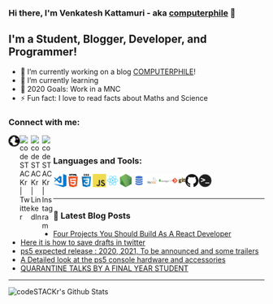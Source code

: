 ### Hi there, I'm Venkatesh Kattamuri - aka [computerphile][website] 👋

## I'm a Student, Blogger, Developer, and Programmer!
- 🔭 I’m currently working on a blog [COMPUTERPHILE][website]!
- 🌱 I’m currently learning
- 🥅 2020 Goals: Work in a MNC
- ⚡ Fun fact: I love to read facts about Maths and Science

### Connect with me:

[<img align="left" alt="codeSTACKr.com" width="22px" src="https://raw.githubusercontent.com/iconic/open-iconic/master/svg/globe.svg" />][website]
[<img align="left" alt="codeSTACKr | Twitter" width="22px" src="https://cdn.jsdelivr.net/npm/simple-icons@v3/icons/twitter.svg" />][twitter]
[<img align="left" alt="codeSTACKr | LinkedIn" width="22px" src="https://cdn.jsdelivr.net/npm/simple-icons@v3/icons/linkedin.svg" />][linkedin]
[<img align="left" alt="codeSTACKr | Instagram" width="22px" src="https://cdn.jsdelivr.net/npm/simple-icons@v3/icons/instagram.svg" />][instagram]

<br />

### Languages and Tools:

<img align="left" alt="Visual Studio Code" width="26px" src="https://raw.githubusercontent.com/github/explore/80688e429a7d4ef2fca1e82350fe8e3517d3494d/topics/visual-studio-code/visual-studio-code.png" />
<img align="left" alt="HTML5" width="26px" src="https://raw.githubusercontent.com/github/explore/80688e429a7d4ef2fca1e82350fe8e3517d3494d/topics/html/html.png" />
<img align="left" alt="CSS3" width="26px" src="https://raw.githubusercontent.com/github/explore/80688e429a7d4ef2fca1e82350fe8e3517d3494d/topics/css/css.png" />
<img align="left" alt="JavaScript" width="26px" src="https://raw.githubusercontent.com/github/explore/80688e429a7d4ef2fca1e82350fe8e3517d3494d/topics/javascript/javascript.png" />
<img align="left" alt="React" width="26px" src="https://raw.githubusercontent.com/github/explore/80688e429a7d4ef2fca1e82350fe8e3517d3494d/topics/react/react.png" />
<img align="left" alt="Node.js" width="26px" src="https://raw.githubusercontent.com/github/explore/80688e429a7d4ef2fca1e82350fe8e3517d3494d/topics/nodejs/nodejs.png"/>
<img align="left" alt="SQL" width="26px" src="https://raw.githubusercontent.com/github/explore/80688e429a7d4ef2fca1e82350fe8e3517d3494d/topics/sql/sql.png" />
<img align="left" alt="MySQL" width="26px" src="https://raw.githubusercontent.com/github/explore/80688e429a7d4ef2fca1e82350fe8e3517d3494d/topics/mysql/mysql.png" />
<img align="left" alt="MongoDB" width="26px" src="https://raw.githubusercontent.com/github/explore/80688e429a7d4ef2fca1e82350fe8e3517d3494d/topics/mongodb/mongodb.png" />
<img align="left" alt="Git" width="26px" src="https://raw.githubusercontent.com/github/explore/80688e429a7d4ef2fca1e82350fe8e3517d3494d/topics/git/git.png" />
<img align="left" alt="GitHub" width="26px" src="https://raw.githubusercontent.com/github/explore/78df643247d429f6cc873026c0622819ad797942/topics/github/github.png" />
<img align="left" alt="HTML5" width="26px" src="https://raw.githubusercontent.com/github/explore/80688e429a7d4ef2fca1e82350fe8e3517d3494d/topics/terminal/terminal.png" />

<br />
<br />


---

### 📕 Latest Blog Posts
<!-- BLOG-POST-LIST:START -->
- [Four Projects You Should Build As A React Developer](https://www.computerphile.online/2020/08/four-projects-you-should-build-as-react.html)
- [Here it is how to save drafts in twitter ](https://www.computerphile.online/2020/06/here-it-is-how-to-save-drafts-in-twitter.html)
- [ps5 expected release : 2020, 2021, To be announced and some trailers](https://www.computerphile.online/2020/06/ps5-expected-release-2020-2021-2022-to.html)
- [A Detailed look at the ps5 console hardware and accessories](https://www.computerphile.online/2020/06/a-detailed-look-at-ps5-console-hardware.html)
- [QUARANTINE TALKS BY A FINAL YEAR STUDENT](https://www.computerphile.online/2020/05/quarantine-talks-by-final-year-student.html)
<!-- BLOG-POST-LIST:END -->

---

<img align="left" alt="codeSTACKr's Github Stats" src="https://github-readme-stats.vercel.app/api?username=computerphile1&show_icons=true&hide_border=true" />

[website]: https://computerphile.online
[twitter]: https://twitter.com/computerphile59
[instagram]: https://instagram.com/computerphile1
[linkedin]: https://linkedin.com/in/venkatesh-kattamuri-72a04a1b3

